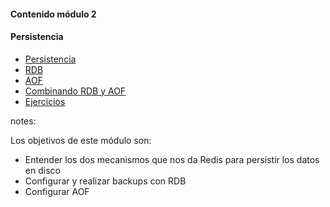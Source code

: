 #### Contenido módulo 2

#### Persistencia

* [Persistencia](/#persistence)
* [RDB](/#rdb)
* [AOF](/#aof)
* [Combinando RDB y AOF](/#combining_rdb_and_aof)
* [Ejercicios](/#exercises)

notes:

Los objetivos de este módulo son:

* Entender los dos mecanismos que nos da Redis para persistir los datos en disco
* Configurar y realizar backups con RDB
* Configurar AOF